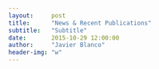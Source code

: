 ```yaml
---
layout:     post
title:      "News & Recent Publications"
subtitle:   "Subtitle"
date:       2015-10-29 12:00:00
author:     "Javier Blanco"
header-img: "w"
---
```

